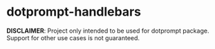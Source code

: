 # dotprompt-handlebars

**DISCLAIMER**: Project only intended to be used for dotprompt package. Support for other use cases is not guaranteed. 